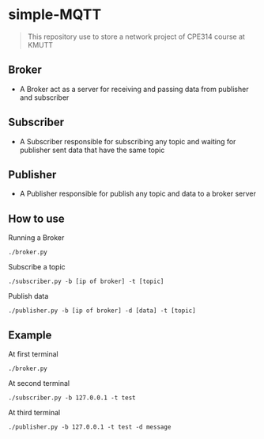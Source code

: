 # simple-MQTT
> This repository use to store a network project of CPE314 course at KMUTT 
## Broker
- A Broker act as a server for receiving and passing data from publisher and subscriber
## Subscriber
- A Subscriber responsible for subscribing any topic and waiting for publisher sent data that have the same topic
## Publisher
- A Publisher responsible for publish any topic and data to a broker server
## How to use
Running a Broker
```
./broker.py 
```
Subscribe a topic
```
./subscriber.py -b [ip of broker] -t [topic]
```
Publish data
```
./publisher.py -b [ip of broker] -d [data] -t [topic]
```
## Example
At first terminal
```
./broker.py
```
At second terminal
```
./subscriber.py -b 127.0.0.1 -t test
```
At third terminal
```
./publisher.py -b 127.0.0.1 -t test -d message
```
